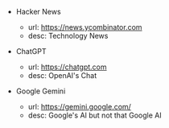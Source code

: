 - Hacker News
  - url: https://news.ycombinator.com
  - desc: Technology News

- ChatGPT
  - url: https://chatgpt.com
  - desc: OpenAI's Chat
  
- Google Gemini
  - url: https://gemini.google.com/
  - desc: Google's AI but not that Google AI